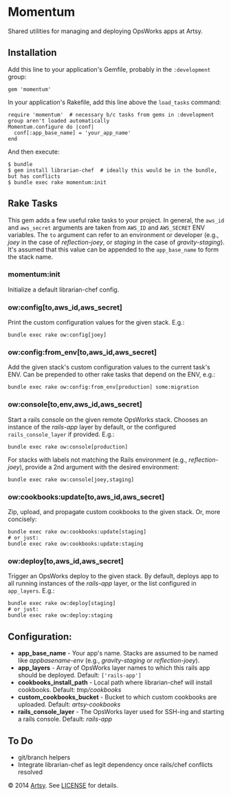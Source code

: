 # Momentum

Shared utilities for managing and deploying OpsWorks apps at Artsy.


## Installation

Add this line to your application's Gemfile, probably in the `:development` group:

    gem 'momentum'

In your application's Rakefile, add this line above the `load_tasks` command:

    require 'momentum'  # necessary b/c tasks from gems in :development group aren't loaded automatically
    Momentum.configure do |conf|
      conf[:app_base_name] = 'your_app_name'
    end

And then execute:

    $ bundle
    $ gem install librarian-chef  # ideally this would be in the bundle, but has conflicts
    $ bundle exec rake momentum:init


## Rake Tasks

This gem adds a few useful rake tasks to your project. In general, the `aws_id` and `aws_secret` arguments are taken from `AWS_ID` and `AWS_SECRET` ENV variables. The `to` argument can refer to an environment or developer (e.g., _joey_ in the case of _reflection-joey_, or _staging_ in the case of _gravity-staging_). It's assumed that this value can be appended to the `app_base_name` to form the stack name.

### momentum:init

Initialize a default librarian-chef config.

### ow:config[to,aws_id,aws_secret]

Print the custom configuration values for the given stack. E.g.:

    bundle exec rake ow:config[joey]

### ow:config:from_env[to,aws_id,aws_secret]

Add the given stack's custom configuration values to the current task's ENV. Can be prepended to other rake tasks that depend on the ENV, e.g.:

    bundle exec rake ow:config:from_env[production] some:migration

### ow:console[to,env,aws_id,aws_secret]

Start a rails console on the given remote OpsWorks stack. Chooses an instance of the _rails-app_ layer by default, or the configured `rails_console_layer` if provided. E.g.:

    bundle exec rake ow:console[production]

For stacks with labels not matching the Rails environment (e.g., _reflection-joey_), provide a 2nd argument with the desired environment:

    bundle exec rake ow:console[joey,staging]

### ow:cookbooks:update[to,aws_id,aws_secret]

Zip, upload, and propagate custom cookbooks to the given stack. Or, more concisely:

    bundle exec rake ow:cookbooks:update[staging]
    # or just:
    bundle exec rake ow:cookbooks:update:staging

### ow:deploy[to,aws_id,aws_secret]

Trigger an OpsWorks deploy to the given stack. By default, deploys app to all running instances of the _rails-app_ layer, or the list configured in `app_layers`. E.g.:

    bundle exec rake ow:deploy[staging]
    # or just:
    bundle exec rake ow:deploy:staging

## Configuration:

* **app_base_name** - Your app's name. Stacks are assumed to be named like _appbasename-env_ (e.g., _gravity-staging_ or _reflection-joey_).
* **app_layers** - Array of OpsWorks layer names to which this rails app should be deployed. Default: `['rails-app']`
* **cookbooks_install_path** - Local path where librarian-chef will install cookbooks. Default: _tmp/cookbooks_
* **custom_cookbooks_bucket** - Bucket to which custom cookbooks are uploaded. Default: _artsy-cookbooks_
* **rails_console_layer** - The OpsWorks layer used for SSH-ing and starting a rails console. Default: _rails-app_


## To Do

* git/branch helpers
* Integrate librarian-chef as legit dependency once rails/chef conflicts resolved


&copy; 2014 [Artsy](http://artsy.net). See [LICENSE](LICENSE.txt) for details.

